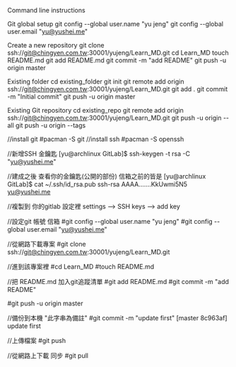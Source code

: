 Command line instructions

Git global setup
git config --global user.name "yu jeng"
git config --global user.email "yu@yushei.me"

Create a new repository
git clone ssh://git@chingyen.com.tw:30001/yujeng/Learn_MD.git
cd Learn_MD
touch README.md
git add README.md
git commit -m "add README"
git push -u origin master

Existing folder
cd existing_folder
git init
git remote add origin ssh://git@chingyen.com.tw:30001/yujeng/Learn_MD.git
git add .
git commit -m "Initial commit"
git push -u origin master

Existing Git repository
cd existing_repo
git remote add origin ssh://git@chingyen.com.tw:30001/yujeng/Learn_MD.git
git push -u origin --all
git push -u origin --tags


//install git
#pacman -S git
//install  ssh
#pacman -S openssh

//新增SSH 金鑰匙
[yu@archlinux GitLab]$ ssh-keygen -t rsa -C "yu@yushei.me"

//建成之後 查看你的金鑰匙(公開的部份)  信箱之前的皆是
[yu@archlinux GitLab]$ cat ~/.ssh/id_rsa.pub
ssh-rsa AAAA.......KkUwmi5N5 yu@yushei.me

//複製到 你的gitlab 設定裡  settings --> SSH keys --> add key

//設定git 帳號 信箱
#git config --global user.name "yu jeng"
#git config --global user.email "yu@yushei.me"

//從網路下載專案
#git clone ssh://git@chingyen.com.tw:30001/yujeng/Learn_MD.git

//進到該專案裡
#cd Learn_MD
#touch README.md

//把 README.md  加入git追蹤清單
#git add README.md
#git commit -m "add README"

#git push -u origin master


//備份到本機  "此字串為備註"
#git commit -m "update first"
[master 8c963af] update first

//上傳檔案
#git push

//從網路上下載  同步
#git pull
